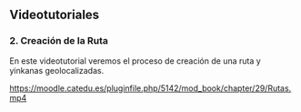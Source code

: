 ## Videotutoriales

### 2\. Creación de la Ruta

En este videotutorial veremos el proceso de creación de una ruta y yinkanas geolocalizadas.

https://moodle.catedu.es/pluginfile.php/5142/mod_book/chapter/29/Rutas.mp4
